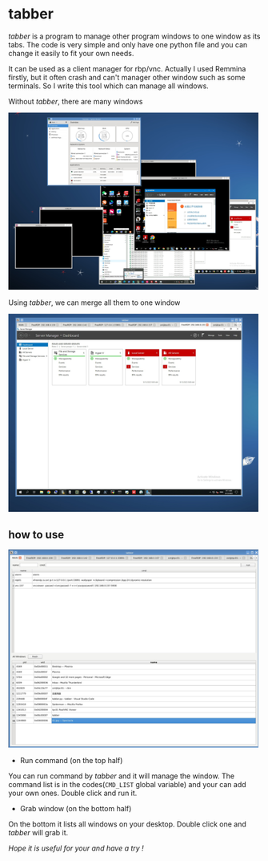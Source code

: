 # tabber

*tabber* is a program to manage other program windows to one window as its tabs. The code is very simple and only have one python file and you can change it easily to fit your own needs.

It can be used as a client manager for rbp/vnc. Actually I used Remmina firstly, but it often crash and can't manager other window such as some terminals. So I write this tool which can manage all windows.

Without *tabber*, there are many windows

<img src="01.jpg" width="500"/>


Using *tabber*, we can merge all them to one window

<img src="02.jpg" width="500"/>


## how to use

<img src="03.jpg" width="500">

* Run command (on the top half)

You can run command by *tabber* and it will manage the window. The command list is in the codes(`CMD_LIST` global variable) and your can add your own ones. Double click and run it.


* Grab window (on the bottom half)

On the bottom it lists all windows on your desktop. Double click one and *tabber* will grab it.


*Hope it is useful for your and have a try !*

